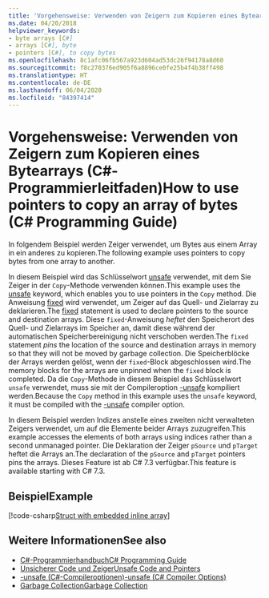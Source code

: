 ```yaml
---
title: 'Vorgehensweise: Verwenden von Zeigern zum Kopieren eines Bytearrays (C#-Programmierleitfaden)'
ms.date: 04/20/2018
helpviewer_keywords:
- byte arrays [C#]
- arrays [C#], byte
- pointers [C#], to copy bytes
ms.openlocfilehash: 8c1afc06fb567a923d604ad53dc26f94178a8d60
ms.sourcegitcommit: f8c270376ed905f6a8896ce0fe25b4f4b38ff498
ms.translationtype: HT
ms.contentlocale: de-DE
ms.lasthandoff: 06/04/2020
ms.locfileid: "84397414"
---
```

# <a name="how-to-use-pointers-to-copy-an-array-of-bytes-c-programming-guide"></a><span data-ttu-id="ad073-102">Vorgehensweise: Verwenden von Zeigern zum Kopieren eines Bytearrays (C#-Programmierleitfaden)</span><span class="sxs-lookup"><span data-stu-id="ad073-102">How to use pointers to copy an array of bytes (C# Programming Guide)</span></span>

<span data-ttu-id="ad073-103">In folgendem Beispiel werden Zeiger verwendet, um Bytes aus einem Array in ein anderes zu kopieren.</span><span class="sxs-lookup"><span data-stu-id="ad073-103">The following example uses pointers to copy bytes from one array to another.</span></span>

<span data-ttu-id="ad073-104">In diesem Beispiel wird das Schlüsselwort [unsafe](../../language-reference/keywords/unsafe.md) verwendet, mit dem Sie Zeiger in der `Copy`-Methode verwenden können.</span><span class="sxs-lookup"><span data-stu-id="ad073-104">This example uses the [unsafe](../../language-reference/keywords/unsafe.md) keyword, which enables you to use pointers in the `Copy` method.</span></span> <span data-ttu-id="ad073-105">Die Anweisung [fixed](../../language-reference/keywords/fixed-statement.md) wird verwendet, um Zeiger auf das Quell- und Zielarray zu deklarieren.</span><span class="sxs-lookup"><span data-stu-id="ad073-105">The [fixed](../../language-reference/keywords/fixed-statement.md) statement is used to declare pointers to the source and destination arrays.</span></span> <span data-ttu-id="ad073-106">Diese `fixed`-Anweisung *heftet* den Speicherort des Quell- und Zielarrays im Speicher an, damit diese während der automatischen Speicherbereinigung nicht verschoben werden.</span><span class="sxs-lookup"><span data-stu-id="ad073-106">The `fixed` statement *pins* the location of the source and destination arrays in memory so that they will not be moved by garbage collection.</span></span> <span data-ttu-id="ad073-107">Die Speicherblöcke der Arrays werden gelöst, wenn der `fixed`-Block abgeschlossen wird.</span><span class="sxs-lookup"><span data-stu-id="ad073-107">The memory blocks for the arrays are unpinned when the `fixed` block is completed.</span></span> <span data-ttu-id="ad073-108">Da die `Copy`-Methode in diesem Beispiel das Schlüsselwort `unsafe` verwendet, muss sie mit der Compileroption [-unsafe](../../language-reference/compiler-options/unsafe-compiler-option.md) kompiliert werden.</span><span class="sxs-lookup"><span data-stu-id="ad073-108">Because the `Copy` method in this example uses the `unsafe` keyword, it must be compiled with the [-unsafe](../../language-reference/compiler-options/unsafe-compiler-option.md) compiler option.</span></span>

<span data-ttu-id="ad073-109">In diesem Beispiel werden Indizes anstelle eines zweiten nicht verwalteten Zeigers verwendet, um auf die Elemente beider Arrays zuzugreifen.</span><span class="sxs-lookup"><span data-stu-id="ad073-109">This example accesses the elements of both arrays using indices rather than a second unmanaged pointer.</span></span> <span data-ttu-id="ad073-110">Die Deklaration der Zeiger `pSource` und `pTarget` heftet die Arrays an.</span><span class="sxs-lookup"><span data-stu-id="ad073-110">The declaration of the `pSource` and `pTarget` pointers pins the arrays.</span></span> <span data-ttu-id="ad073-111">Dieses Feature ist ab C# 7.3 verfügbar.</span><span class="sxs-lookup"><span data-stu-id="ad073-111">This feature is available starting with C# 7.3.</span></span>

## <a name="example"></a><span data-ttu-id="ad073-112">Beispiel</span><span class="sxs-lookup"><span data-stu-id="ad073-112">Example</span></span>

[!code-csharp[Struct with embedded inline array](snippets/FixedKeywordExamples.cs#8)]

## <a name="see-also"></a><span data-ttu-id="ad073-113">Weitere Informationen</span><span class="sxs-lookup"><span data-stu-id="ad073-113">See also</span></span>

- [<span data-ttu-id="ad073-114">C#-Programmierhandbuch</span><span class="sxs-lookup"><span data-stu-id="ad073-114">C# Programming Guide</span></span>](../index.md)
- [<span data-ttu-id="ad073-115">Unsicherer Code und Zeiger</span><span class="sxs-lookup"><span data-stu-id="ad073-115">Unsafe Code and Pointers</span></span>](index.md)
- [<span data-ttu-id="ad073-116">-unsafe (C#-Compileroptionen)</span><span class="sxs-lookup"><span data-stu-id="ad073-116">-unsafe (C# Compiler Options)</span></span>](../../language-reference/compiler-options/unsafe-compiler-option.md)
- [<span data-ttu-id="ad073-117">Garbage Collection</span><span class="sxs-lookup"><span data-stu-id="ad073-117">Garbage Collection</span></span>](../../../standard/garbage-collection/index.md)

